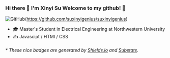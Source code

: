 ### Hi there 👋 I'm Xinyi Su Welcome to my github! 🤗


![GitHub](https://img.shields.io/badge/Github-SXY-C9BAD7)(https://github.com/suxinyigenius/suxinyigenius)

- 🎓  Master's Student in Electrical Engineering at Northwestern University
- ✍️  Javascipt / HTMl / CSS

<h6>* These nice badges are generated by <a href="https://shields.io/">Shields.io</a> and <a href="https://github.com/spencerwooo/Substats">Substats</a>.</h6>


